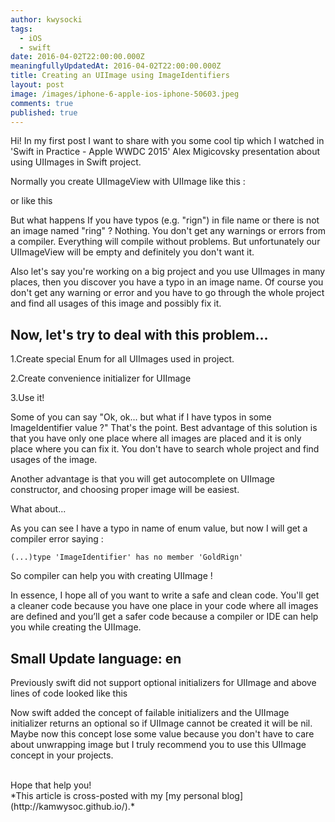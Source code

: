 ```yaml
---
author: kwysocki
tags:
  - iOS
  - swift
date: 2016-04-02T22:00:00.000Z
meaningfullyUpdatedAt: 2016-04-02T22:00:00.000Z
title: Creating an UIImage using ImageIdentifiers
layout: post
image: /images/iphone-6-apple-ios-iphone-50603.jpeg
comments: true
published: true
---
```


Hi! In my first post I want to share with you some cool tip which I watched in 'Swift in Practice - Apple WWDC 2015' Alex Migicovsky presentation about using UIImages in Swift project.

Normally you create UIImageView with UIImage like this :

<script src="https://gist.github.com/kamwysoc/6d28046f02802b811780668680f84a80.js"></script>

or like this

<script src="https://gist.github.com/kamwysoc/5750d3c2a9a272b2d7c32baaffb3470b.js"></script>

But what happens If you have typos (e.g. "rign") in file name or there is not an image named "ring" ?
Nothing. You don't get any warnings or errors from a compiler. Everything will compile without problems. But unfortunately our UIImageView will be empty and definitely you don't want it.

Also let's say you're working on a big project and you use UIImages in many places, then you discover you have a typo in an image name. Of course you don't get any warning or error and you have to go through the whole project and find all usages of this image and possibly fix it.

Now, let's try to deal with this problem...
---

1.Create special Enum for all UIImages used in project.

<script src="https://gist.github.com/kamwysoc/5854408e1f50790deb8cc720b0b64720.js"></script>

2.Create convenience initializer for UIImage

<script src="https://gist.github.com/kamwysoc/f09177294695cfc9e9fd3facc857157e.js"></script>

3.Use it!

<script src="https://gist.github.com/kamwysoc/da1c87cede7eba3f11ec7afc7d8523a9.js"></script>

Some of you can say "Ok, ok... but what if I have typos in some ImageIdentifier value ?" That's the point. Best advantage of this solution is that you have only one place where all images are placed and it is only place where you can fix it. You don't have to search whole project and find usages of the image.

Another advantage is that you will get autocomplete on UIImage constructor, and choosing proper image will be easiest.

What about...

<script src="https://gist.github.com/kamwysoc/869d0e15ae8e730a054d8a04735c4f9e.js"></script>

As you can see I have a typo in name of enum value, but now I will get a compiler error saying :

`(...)type 'ImageIdentifier' has no member 'GoldRign'`

So compiler can help you with creating UIImage !

In essence, I hope all of you want to write a safe and clean code. You'll get a cleaner code because you have one place in your code where all images are defined and you’ll get a safer code because a compiler or IDE can help you while creating the UIImage.


Small Update
language: en
---
Previously swift did not support optional initializers for UIImage and above lines of code looked like this

<script src="https://gist.github.com/kamwysoc/e88cbeabd058cb618d7d6df1e19a05ad.js"></script>

Now swift added the concept of failable initializers and the UIImage initializer returns an optional so if UIImage cannot be created it will be nil.
Maybe now this concept lose some value because you don't have to care about unwrapping image but I truly recommend you to use this UIImage concept in your projects.

<br/>
Hope that help you!
<br/>
*This article is cross-posted with my [my personal blog](http://kamwysoc.github.io/).*
